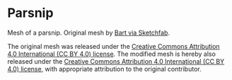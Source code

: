 # Parsnip

Mesh of a parsnip.
Original mesh by [Bart via Sketchfab](https://sketchfab.com/3d-models/parsnip-9270b2c72df04b37bb6d3b6becec67ac).

The original mesh was released under the [Creative Commons Attribution 4.0 International (CC BY 4.0) license](https://creativecommons.org/licenses/by/4.0/).
The modified mesh is hereby also released under the [Creative Commons Attribution 4.0 International (CC BY 4.0) license](https://creativecommons.org/licenses/by/4.0/), with appropriate attribution to the original contributor.

